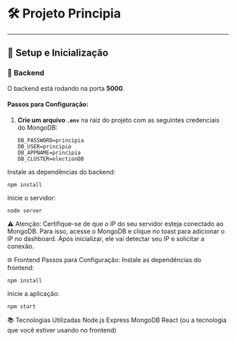 # 🛠️ Projeto Principia

---

## 🚀 Setup e Inicialização

### 🔧 Backend

O backend está rodando na porta **5000**.

#### Passos para Configuração:

1. **Crie um arquivo `.env`** na raiz do projeto com as seguintes credenciais do MongoDB:

   ```plaintext
   DB_PASSWORD=principia
   DB_USER=principia
   DB_APPNAME=principia
   DB_CLUSTER=electionDB
Instale as dependências do backend:

``` 
npm install
``` 
Inicie o servidor:
``` 
node server
``` 
⚠️ Atenção: Certifique-se de que o IP do seu servidor esteja conectado ao MongoDB. Para isso, acesse o MongoDB e clique no toast para adicionar o IP no dashboard. Após inicializar, ele vai detectar seu IP e solicitar a conexão.

🌐 Frontend
Passos para Configuração:
Instale as dependências do frontend:

``` 
npm install
``` 
Inicie a aplicação:
``` 
npm start
``` 
📚 Tecnologias Utilizadas
Node.js
Express
MongoDB
React (ou a tecnologia que você estiver usando no frontend)
